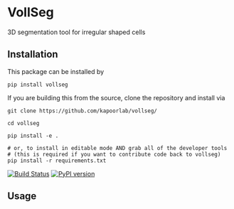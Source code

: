 # VollSeg
3D segmentation tool for irregular shaped cells


## Installation
This package can be installed by 

`pip install vollseg`

If you are building this from the source, clone the repository and install via

```
git clone https://github.com/kapoorlab/vollseg/

cd vollseg

pip install -e .

# or, to install in editable mode AND grab all of the developer tools
# (this is required if you want to contribute code back to vollseg)
pip install -r requirements.txt
```

[![Build Status](https://travis-ci.com/kapoorlab/vollseg.svg?branch=master)](https://travis-ci.com/github/kapoorlab/vollseg)
[![PyPI version](https://img.shields.io/pypi/v/vollseg.svg?maxAge=2591000)](https://pypi.org/project/vollseg/)


## Usage
